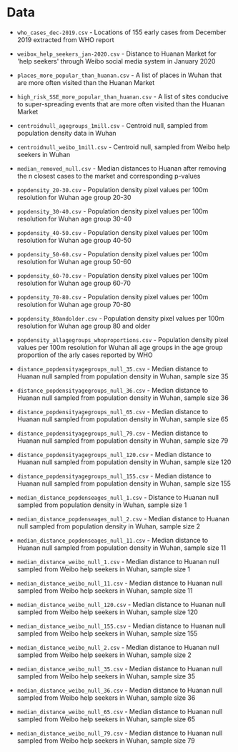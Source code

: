 # Data

- `who_cases_dec-2019.csv` - Locations of 155 early cases from December 2019 extracted from WHO report

- `weibox_help_seekers_jan-2020.csv` - Distance to Huanan Market for 'help seekers' through Weibo social media system in January 2020

- `places_more_popular_than_huanan.csv` - A list of places in Wuhan that are more often visited than the Huanan Market

- `high_risk_SSE_more_popular_than_huanan.csv` - A list of sites conducive to super-spreading events that are more often visited than the Huanan Market

- `centroidnull_agegroups_1mill.csv` - Centroid null, sampled from population density data in Wuhan

- `centroidnull_weibo_1mill.csv` - Centroid null, sampled from Weibo help seekers in Wuhan

- `median_removed_null.csv` - Median distances to Huanan after removing the n closest cases to the market and corresponding p-values

- `popdensity_20-30.csv` - Population density pixel values per 100m resolution for Wuhan age group 20-30

- `popdensity_30-40.csv` - Population density pixel values per 100m resolution for Wuhan age group 30-40

- `popdensity_40-50.csv` - Population density pixel values per 100m resolution for Wuhan age group 40-50

- `popdensity_50-60.csv` - Population density pixel values per 100m resolution for Wuhan age group 50-60

- `popdensity_60-70.csv` - Population density pixel values per 100m resolution for Wuhan age group 60-70

- `popdensity_70-80.csv` - Population density pixel values per 100m resolution for Wuhan age group 70-80

- `popdensity_80andolder.csv` - Population density pixel values per 100m resolution for Wuhan age group 80 and older

- `popdensity_allagegroups_whoproportions.csv` - Population density pixel values per 100m resolution for Wuhan all age groups in the age group proportion of the arly cases reported by WHO

- `distance_popdensityagegroups_null_35.csv` - Median distance to Huanan null sampled from population density in Wuhan, sample size 35 

- `distance_popdensityagegroups_null_36.csv` - Median distance to Huanan null sampled from population density in Wuhan, sample size 36 

- `distance_popdensityagegroups_null_65.csv` - Median distance to Huanan null sampled from population density in Wuhan, sample size 65 

- `distance_popdensityagegroups_null_79.csv` - Median distance to Huanan null sampled from population density in Wuhan, sample size 79 

- `distance_popdensityagegroups_null_120.csv` - Median distance to Huanan null sampled from population density in Wuhan, sample size 120 

- `distance_popdensityagegroups_null_155.csv` - Median distance to Huanan null sampled from population density in Wuhan, sample size 155 

- `median_distance_popdenseages_null_1.csv` - Distance to Huanan null sampled from population density in Wuhan, sample size 1 

- `median_distance_popdenseages_null_2.csv` - Median distance to Huanan null sampled from population density in Wuhan, sample size 2 

- `median_distance_popdenseages_null_11.csv` - Median distance to Huanan null sampled from population density in Wuhan, sample size 11 

- `median_distance_weibo_null_1.csv` - Median distance to Huanan null sampled from Weibo help seekers in Wuhan, sample size 1 

- `median_distance_weibo_null_11.csv` - Median distance to Huanan null sampled from Weibo help seekers in Wuhan, sample size 11

- `median_distance_weibo_null_120.csv` - Median distance to Huanan null sampled from Weibo help seekers in Wuhan, sample size 120

- `median_distance_weibo_null_155.csv` - Median distance to Huanan null sampled from Weibo help seekers in Wuhan, sample size 155

- `median_distance_weibo_null_2.csv` - Median distance to Huanan null sampled from Weibo help seekers in Wuhan, sample size 2

- `median_distance_weibo_null_35.csv` - Median distance to Huanan null sampled from Weibo help seekers in Wuhan, sample size 35

- `median_distance_weibo_null_36.csv` - Median distance to Huanan null sampled from Weibo help seekers in Wuhan, sample size 36

- `median_distance_weibo_null_65.csv` - Median distance to Huanan null sampled from Weibo help seekers in Wuhan, sample size 65

- `median_distance_weibo_null_79.csv` - Median distance to Huanan null sampled from Weibo help seekers in Wuhan, sample size 79
 
 
 
 
 
 
 
